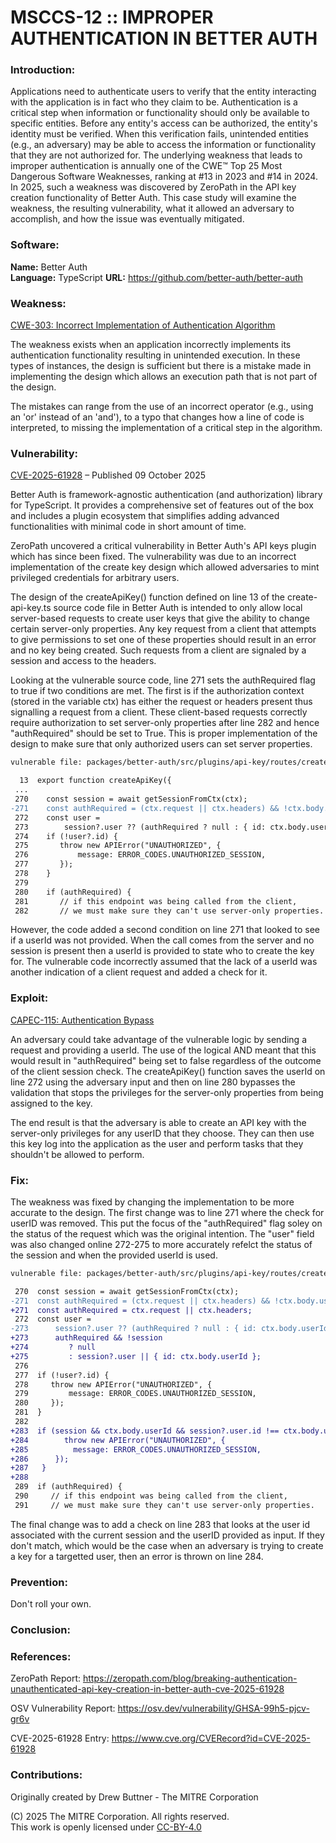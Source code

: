# MSCCS-12 :: IMPROPER AUTHENTICATION IN BETTER AUTH

### Introduction:

Applications need to authenticate users to verify that the entity interacting with the application is in fact who they claim to be. Authentication is a critical step when information or functionality should only be available to specific entities. Before any entity's access can be authorized, the entity's identity must be verified. When this verification fails, unintended entities (e.g., an adversary) may be able to access the information or functionality that they are not authorized for. The underlying weakness that leads to improper authentication is annually one of the CWE™ Top 25 Most Dangerous Software Weaknesses, ranking at #13 in 2023 and #14 in 2024. In 2025, such a weakness was discovered by ZeroPath in the API key creation functionality of Better Auth. This case study will examine the weakness, the resulting vulnerability, what it allowed an adversary to accomplish, and how the issue was eventually mitigated.

### Software:

**Name:** Better Auth  
**Language:** TypeScript 
**URL:** https://github.com/better-auth/better-auth

### Weakness:

<a href="https://cwe.mitre.org/data/definitions/303.html">CWE-303: Incorrect Implementation of Authentication Algorithm</a>

The weakness exists when an application incorrectly implements its authentication functionality resulting in unintended execution. In these types of instances, the design is sufficient but there is a mistake made in implementing the design which allows an execution path that is not part of the design.

The mistakes can range from the use of an incorrect operator (e.g., using an 'or' instead of an 'and'), to a typo that changes how a line of code is interpreted, to missing the implementation of a critical step in the algorithm.

### Vulnerability:

<a href="https://www.cve.org/CVERecord?id=CVE-2025-61928">CVE-2025-61928</a> – Published 09 October 2025

Better Auth is framework-agnostic authentication (and authorization) library for TypeScript. It provides a comprehensive set of features out of the box and includes a plugin ecosystem that simplifies adding advanced functionalities with minimal code in short amount of time.

ZeroPath uncovered a critical vulnerability in Better Auth's API keys plugin which has since been fixed. The vulnerability was due to an incorrect implementation of the create key design which allowed adversaries to mint privileged credentials for arbitrary users.

The design of the createApiKey() function defined on line 13 of the create-api-key.ts source code file in Better Auth is intended to only allow local server-based requests to create user keys that give the ability to change certain server-only properties. Any key request from a client that attempts to give permissions to set one of these properties should result in an error and no key being created. Such requests from a client are signaled by a session and access to the headers.

Looking at the vulnerable source code, line 271 sets the authRequired flag to true if two conditions are met. The first is if the authorization context (stored in the variable ctx) has either the request or headers present thus signalling a request from a client. These client-based requests correctly require authorization to set server-only properties after line 282 and hence "authRequired" should be set to True. This is proper implementation of the design to make sure that only authorized users can set server properties.

```diff
vulnerable file: packages/better-auth/src/plugins/api-key/routes/create-api-key.ts

  13  export function createApiKey({
 ...
 270    const session = await getSessionFromCtx(ctx);
-271    const authRequired = (ctx.request || ctx.headers) && !ctx.body.userId;
 272    const user =
 273        session?.user ?? (authRequired ? null : { id: ctx.body.userId });
 274    if (!user?.id) {
 275       throw new APIError("UNAUTHORIZED", {
 276           message: ERROR_CODES.UNAUTHORIZED_SESSION,
 277       });
 278    }
 279
 280    if (authRequired) {
 281       // if this endpoint was being called from the client,
 282       // we must make sure they can't use server-only properties.
```

However, the code added a second condition on line 271 that looked to see if a userId was not provided. When the call comes from the server and no session is present then a userId is provided to state who to create the key for. The vulnerable code incorrectly assumed that the lack of a userId was another indication of a client request and added a check for it.

### Exploit:

<a href="https://capec.mitre.org/data/definitions/115.html">CAPEC-115: Authentication Bypass</a>

An adversary could take advantage of the vulnerable logic by sending a request and providing a userId. The use of the logical AND meant that this would result in "authRequired" being set to false regardless of the outcome of the client session check. The createApiKey() function saves the userId on line 272 using the adversary input and then on line 280 bypasses the validation that stops the privileges for the server-only properties from being assigned to the key.

The end result is that the adversary is able to create an API key with the server-only privileges for any userID that they choose. They can then use this key log into the application as the user and perform tasks that they shouldn't be allowed to perform.

### Fix:

The weakness was fixed by changing the implementation to be more accurate to the design. The first change was to line 271 where the check for userID was removed. This put the focus of the "authRequired" flag soley on the status of the request which was the original intention. The "user" field was also changed online 272-275 to more accurately refelct the status of the session and when the provided userId is used.

```diff
vulnerable file: packages/better-auth/src/plugins/api-key/routes/create-api-key.ts

 270  const session = await getSessionFromCtx(ctx);
-271  const authRequired = (ctx.request || ctx.headers) && !ctx.body.userId;
+271  const authRequired = ctx.request || ctx.headers;
 272  const user =
-273      session?.user ?? (authRequired ? null : { id: ctx.body.userId });
+273      authRequired && !session
+274         ? null
+275         : session?.user || { id: ctx.body.userId };
 276
 277  if (!user?.id) {
 278     throw new APIError("UNAUTHORIZED", {
 279         message: ERROR_CODES.UNAUTHORIZED_SESSION,
 280     });
 281  }
 282
+283  if (session && ctx.body.userId && session?.user.id !== ctx.body.userId) {
+284     	throw new APIError("UNAUTHORIZED", {
+285          message: ERROR_CODES.UNAUTHORIZED_SESSION,
+286      });
+287   }
+288
 289  if (authRequired) {
 290     // if this endpoint was being called from the client,
 291     // we must make sure they can't use server-only properties.
```

The final change was to add a check on line 283 that looks at the user id associated with the current session and the userID provided as input. If they don't match, which would be the case when an adversary is trying to create a key for a targetted user, then an error is thrown on line 284.

### Prevention:

Don't roll your own.

### Conclusion:


### References:

ZeroPath Report: https://zeropath.com/blog/breaking-authentication-unauthenticated-api-key-creation-in-better-auth-cve-2025-61928

OSV Vulnerability Report: https://osv.dev/vulnerability/GHSA-99h5-pjcv-gr6v

CVE-2025-61928 Entry: https://www.cve.org/CVERecord?id=CVE-2025-61928

### Contributions:

Originally created by Drew Buttner - The MITRE Corporation<br>

(C) 2025 The MITRE Corporation. All rights reserved.<br>
This work is openly licensed under <a href="https://creativecommons.org/licenses/by/4.0/">CC-BY-4.0</a>
